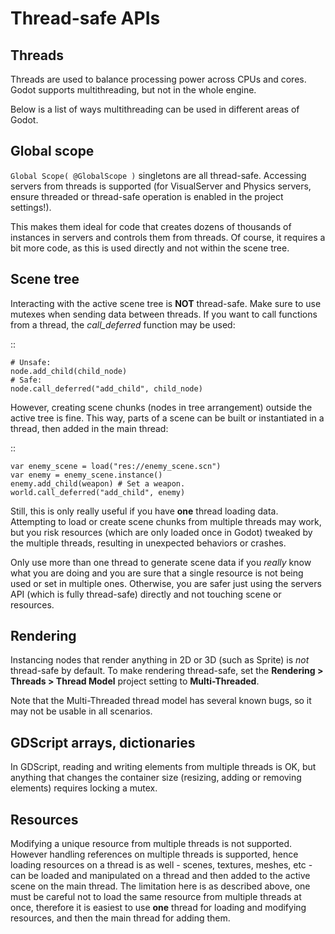 

Thread-safe APIs
================

Threads
-------

Threads are used to balance processing power across CPUs and cores.
Godot supports multithreading, but not in the whole engine.

Below is a list of ways multithreading can be used in different areas of Godot.

Global scope
------------

`Global Scope( @GlobalScope )` singletons are all thread-safe. Accessing servers from threads is supported (for VisualServer and Physics servers, ensure threaded or thread-safe operation is enabled in the project settings!).

This makes them ideal for code that creates dozens of thousands of instances in servers and controls them from threads. Of course, it requires a bit more code, as this is used directly and not within the scene tree.

Scene tree
----------

Interacting with the active scene tree is **NOT** thread-safe. Make sure to use mutexes when sending data between threads. If you want to call functions from a thread, the *call_deferred* function may be used:

::

    # Unsafe:
    node.add_child(child_node)
    # Safe:
    node.call_deferred("add_child", child_node)

However, creating scene chunks (nodes in tree arrangement) outside the active tree is fine. This way, parts of a scene can be built or instantiated in a thread, then added in the main thread:

::

    var enemy_scene = load("res://enemy_scene.scn")
    var enemy = enemy_scene.instance()
    enemy.add_child(weapon) # Set a weapon.
    world.call_deferred("add_child", enemy)

Still, this is only really useful if you have **one** thread loading data.
Attempting to load or create scene chunks from multiple threads may work, but you risk
resources (which are only loaded once in Godot) tweaked by the multiple
threads, resulting in unexpected behaviors or crashes.

Only use more than one thread to generate scene data if you *really* know what
you are doing and you are sure that a single resource is not being used or
set in multiple ones. Otherwise, you are safer just using the servers API
(which is fully thread-safe) directly and not touching scene or resources.

Rendering
---------

Instancing nodes that render anything in 2D or 3D (such as Sprite) is *not* thread-safe by default.
To make rendering thread-safe, set the **Rendering > Threads > Thread Model** project setting to **Multi-Threaded**.

Note that the Multi-Threaded thread model has several known bugs, so it may not be usable
in all scenarios.

GDScript arrays, dictionaries
-----------------------------

In GDScript, reading and writing elements from multiple threads is OK, but anything that changes the container size (resizing, adding or removing elements) requires locking a mutex.

Resources
---------

Modifying a unique resource from multiple threads is not supported. However handling references on multiple threads is supported, hence loading resources on a thread is as well - scenes, textures, meshes, etc - can be loaded and manipulated on a thread and then added to the active scene on the main thread. The limitation here is as described above, one must be careful not to load the same resource from multiple threads at once, therefore it is easiest to use **one** thread for loading and modifying resources, and then the main thread for adding them.
